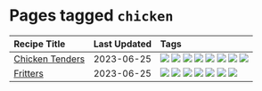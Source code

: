 # Pages tagged `chicken`

|Recipe Title|Last Updated|Tags
|:---|:---|:---|
|[Chicken Tenders](../recipes/chickentenders.md)|2023-06-25|[![](https://img.shields.io/badge/tag-airfryer-e4f90)](../tags/airfryer.md) [![](https://img.shields.io/badge/tag-amazing-13fda6)](../tags/amazing.md) [![](https://img.shields.io/badge/tag-battered-6685b7)](../tags/battered.md) [![](https://img.shields.io/badge/tag-chicken-f6b493)](../tags/chicken.md) [![](https://img.shields.io/badge/tag-crumbed-9fef19)](../tags/crumbed.md) [![](https://img.shields.io/badge/tag-messy-d4602a)](../tags/messy.md) [![](https://img.shields.io/badge/tag-mine-427cd)](../tags/mine.md) [![](https://img.shields.io/badge/tag-sides-208450)](../tags/sides.md)|
|[Fritters](../recipes/fritters.md)|2023-06-25|[![](https://img.shields.io/badge/tag-chicken-f6b493)](../tags/chicken.md) [![](https://img.shields.io/badge/tag-family-1d5152)](../tags/family.md) [![](https://img.shields.io/badge/tag-fried-af803c)](../tags/fried.md) [![](https://img.shields.io/badge/tag-ham-b7439e)](../tags/ham.md) [![](https://img.shields.io/badge/tag-lamp-c6d429)](../tags/lamp.md) [![](https://img.shields.io/badge/tag-leftovers-062ab)](../tags/leftovers.md) [![](https://img.shields.io/badge/tag-vegetables-517a72)](../tags/vegetables.md)|